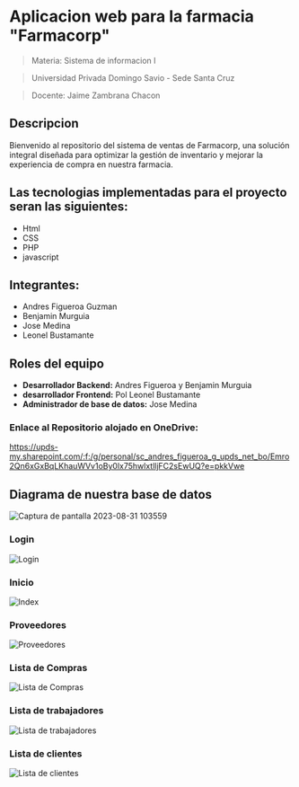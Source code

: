 # Aplicacion web para la farmacia "Farmacorp"

>Materia: Sistema de informacion I

>Universidad Privada Domingo Savio - Sede Santa Cruz

>Docente: Jaime Zambrana Chacon

## Descripcion
Bienvenido al repositorio del sistema de ventas de Farmacorp, una solución integral diseñada para optimizar la gestión de inventario y mejorar la experiencia de compra en nuestra farmacia. 

## Las tecnologias implementadas para el proyecto seran las siguientes:
 - Html
 - CSS
 - PHP
 - javascript

## Integrantes:
 - Andres Figueroa Guzman
 - Benjamin Murguia
 - Jose Medina
 - Leonel Bustamante

## Roles del equipo
 - **Desarrollador Backend:** Andres Figueroa y Benjamin Murguia
 - **desarrollador Frontend:** Pol Leonel Bustamante
 - **Administrador de base de datos:** Jose Medina

### Enlace al Repositorio alojado en OneDrive:
https://upds-my.sharepoint.com/:f:/g/personal/sc_andres_figueroa_g_upds_net_bo/Emro2Qn6xGxBqLKhauWVv1oBy0lx75hwlxtlljFC2sEwUQ?e=pkkVwe

## Diagrama de nuestra base de datos
![Captura de pantalla 2023-08-31 103559](https://github.com/Andres-FigueroaG/ProyectoFarmacia/assets/134104347/d65387bd-e779-414f-91fd-c07803f7e162)


### Login
![Login](https://github.com/Andres-FigueroaG/ProyectoFarmacia/assets/134104347/f195e1a4-0856-4a7a-a5f8-83da0cbbd85e)

### Inicio
![Index](https://github.com/Andres-FigueroaG/ProyectoFarmacia/assets/134104347/09fde495-089a-45ca-8b77-7c47536413f9)

### Proveedores
![Proveedores](https://github.com/Andres-FigueroaG/ProyectoFarmacia/assets/134104347/dcaa989e-2f3e-456b-9952-1cda10d34031)

### Lista de Compras
![Lista de Compras](https://github.com/Andres-FigueroaG/ProyectoFarmacia/assets/134104347/81e0dc5d-8297-4004-857f-1ede1eca529d)

### Lista de trabajadores
![Lista de trabajadores](https://github.com/Andres-FigueroaG/ProyectoFarmacia/assets/134104347/1e1fa4c4-8765-4b2c-8f37-fc9740f7cff1)

### Lista de clientes
![Lista de clientes](https://github.com/Andres-FigueroaG/ProyectoFarmacia/assets/134104347/4769a27e-53a4-4f7e-8d50-fb08a307e1ef)



